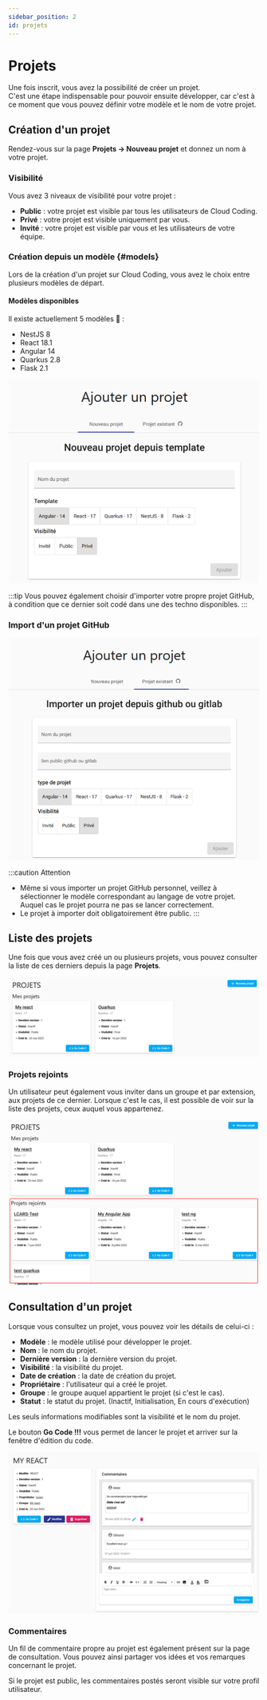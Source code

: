 ```yaml
---
sidebar_position: 2
id: projets
---
```


# Projets

Une fois inscrit, vous avez la possibilité de créer un projet.<br/>
C'est une étape indispensable pour pouvoir ensuite développer, car c'est
à ce moment que vous pouvez définir votre modèle et le nom de votre projet.

## Création d'un projet

Rendez-vous sur la page **Projets → Nouveau projet** et donnez un nom à votre projet.

### Visibilité

Vous avez 3 niveaux de visibilité pour votre projet :

* **Public** : votre projet est visible par tous les utilisateurs de Cloud Coding.
* **Privé** : votre projet est visible uniquement par vous.
* **Invité** : votre projet est visible par vous et les utilisateurs de votre équipe.

### Création depuis un modèle {#models}

Lors de la création d'un projet sur Cloud Coding,
vous avez le choix entre plusieurs modèles de départ.

#### Modèles disponibles

Il existe actuellement 5 modèles :100: :

- NestJS 8
- React 18.1
- Angular 14
- Quarkus 2.8
- Flask 2.1

![](img/0f46975e.png)

:::tip
Vous pouvez également choisir d'importer votre propre projet GitHub,
à condition que ce dernier soit codé dans une des techno disponibles.
:::

### Import d'un projet GitHub

![](img/93fd8627.png)

:::caution Attention
- Même si vous importer un projet GitHub personnel, veillez à sélectionner le modèle correspondant au langage de votre
  projet.
  Auquel cas le projet pourra ne pas se lancer correctement.
- Le projet à importer doit obligatoirement être public.
:::

## Liste des projets

Une fois que vous avez créé un ou plusieurs projets, vous pouvez consulter la liste de ces derniers depuis la page **Projets**.

![](img/ad8bb7bf.png)

### Projets rejoints

Un utilisateur peut également vous inviter dans un groupe et par extension, aux projets de ce dernier.
Lorsque c'est le cas, il est possible de voir sur la liste des projets, ceux auquel vous appartenez.

![](./img/2_projets-1658067397499.png)

## Consultation d'un projet

Lorsque vous consultez un projet, vous pouvez voir les détails de celui-ci :

- **Modèle** : le modèle utilisé pour développer le projet.
- **Nom** : le nom du projet.
- **Dernière version** : la dernière version du projet.
- **Visibilité** : la visibilité du projet.
- **Date de création** : la date de création du projet.
- **Propriétaire** : l'utilisateur qui a créé le projet.
- **Groupe** : le groupe auquel appartient le projet (si c'est le cas).
- **Statut** : le statut du projet. (Inactif, Initialisation, En cours d'exécution)

Les seuls informations modifiables sont la visibilité et le nom du projet.

Le bouton **Go Code !!!** vous permet de lancer le projet et arriver sur la fenêtre d'édition du code.


![](img/623bbec3.png)

### Commentaires

Un fil de commentaire propre au projet est également présent sur la page de consultation.
Vous pouvez ainsi partager vos idées et vos remarques concernant le projet.

Si le projet est public, les commentaires postés seront visible sur votre profil utilisateur.

